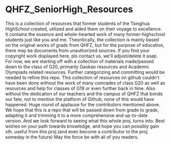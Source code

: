 # QHFZ_SeniorHigh_Resources
This is a collection of resources that former students of the Tsinghua HighSchool created, utilized and aided them on their voyage to excellence.
It contains the essence and whole-hearted work of many former-highschool students just like you and me. Theoritically, the collection is mainly based on the original works of grads from QHFZ, but for the purpose of education, there may be documents from unauthorized sources. If you find your copyright work displayed here, pls contact us, we'll adjust/delete it asap.
For now, we are starting off with a collection of materials made/passed down to the class of G20, primarily Gaokao resources and Academic Olympiads related resources. Further categorizing and committing would be needed to refine this repo.
This collection of resources on github couldn't have been done without the work of many comrades of class G20 as well as resources and help for classes of G19 or even further back in time. Also without the dedication of our teachers and the campus of QHFZ that bonds our fate, not to mention the platform of Github, none of this would have happened. Huge round of applause for the contributors mentioned above.
We hope that this is a repo that will be passed down from grade to grade, adapting it and trimming it to a more comprehensive and up-to-date version. And we look forward to seeing what this whole proj. turns into.
Best wishes on your path towards knowledge, and hope you can possibly gain sth. useful from this proj.(and even become a contributor to the proj. someday in the future) May the force be with all of you readers. 
